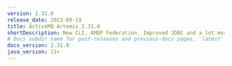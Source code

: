 ```yaml
---
version: 2.31.0
release_date: 2023-09-19
title: ActiveMQ Artemis 2.31.0
shortDescription: New CLI, AMQP Federation, Improved JDBC and a lot more!
# Docs subdir name for past-releases and previous-docs pages, 'latest' is always used on the main download page.
docs_version: 2.31.0
java_version: 11+
---
```

